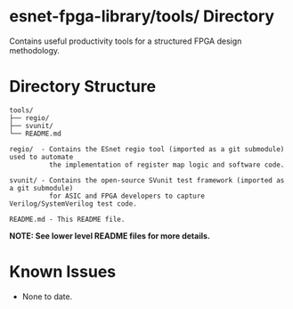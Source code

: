 # esnet-fpga-library/tools/ Directory

Contains useful productivity tools for a structured FPGA design methodology.

# Directory Structure

```
tools/
├── regio/
├── svunit/
└── README.md

regio/  - Contains the ESnet regio tool (imported as a git submodule) used to automate
          the implementation of register map logic and software code.

svunit/ - Contains the open-source SVunit test framework (imported as a git submodule)
          for ASIC and FPGA developers to capture Verilog/SystemVerilog test code.

README.md - This README file.

```
**NOTE: See lower level README files for more details.**


# Known Issues

- None to date.

